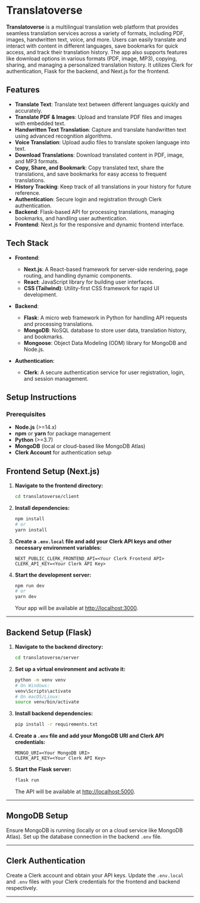 # Translatoverse

**Translatoverse** is a multilingual translation web platform that provides seamless translation services across a variety of formats, including PDF, images, handwritten text, voice, and more. Users can easily translate and interact with content in different languages, save bookmarks for quick access, and track their translation history. The app also supports features like download options in various formats (PDF, image, MP3), copying, sharing, and managing a personalized translation history. It utilizes Clerk for authentication, Flask for the backend, and Next.js for the frontend.

## Features

- **Translate Text**: Translate text between different languages quickly and accurately.
- **Translate PDF & Images**: Upload and translate PDF files and images with embedded text.
- **Handwritten Text Translation**: Capture and translate handwritten text using advanced recognition algorithms.
- **Voice Translation**: Upload audio files to translate spoken language into text.
- **Download Translations**: Download translated content in PDF, image, and MP3 formats.
- **Copy, Share, and Bookmark**: Copy translated text, share the translations, and save bookmarks for easy access to frequent translations.
- **History Tracking**: Keep track of all translations in your history for future reference.
- **Authentication**: Secure login and registration through Clerk authentication.
- **Backend**: Flask-based API for processing translations, managing bookmarks, and handling user authentication.
- **Frontend**: Next.js for the responsive and dynamic frontend interface.

## Tech Stack

- **Frontend**: 
  - **Next.js**: A React-based framework for server-side rendering, page routing, and handling dynamic components.
  - **React**: JavaScript library for building user interfaces.
  - **CSS (Tailwind)**: Utility-first CSS framework for rapid UI development.

- **Backend**:
  - **Flask**: A micro web framework in Python for handling API requests and processing translations.
  - **MongoDB**: NoSQL database to store user data, translation history, and bookmarks.
  - **Mongoose**: Object Data Modeling (ODM) library for MongoDB and Node.js.
  
- **Authentication**:
  - **Clerk**: A secure authentication service for user registration, login, and session management.

## Setup Instructions

### Prerequisites

- **Node.js** (>=14.x)
- **npm** or **yarn** for package management
- **Python** (>=3.7)
- **MongoDB** (local or cloud-based like MongoDB Atlas)
- **Clerk Account** for authentication setup

## Frontend Setup (Next.js)

1. **Navigate to the frontend directory:**

    ```bash
    cd translatoverse/client
    ```

2. **Install dependencies:**

    ```bash
    npm install
    # or
    yarn install
    ```

3. **Create a `.env.local` file and add your Clerk API keys and other necessary environment variables:**

    ```env
    NEXT_PUBLIC_CLERK_FRONTEND_API=<Your Clerk Frontend API>
    CLERK_API_KEY=<Your Clerk API Key>
    ```

4. **Start the development server:**

    ```bash
    npm run dev
    # or
    yarn dev
    ```

    Your app will be available at [http://localhost:3000](http://localhost:3000).

---

## Backend Setup (Flask)

1. **Navigate to the backend directory:**

    ```bash
    cd translatoverse/server
    ```

2. **Set up a virtual environment and activate it:**

    ```bash
    python -m venv venv
    # On Windows:
    venv\Scripts\activate
    # On macOS/Linux:
    source venv/bin/activate
    ```

3. **Install backend dependencies:**

    ```bash
    pip install -r requirements.txt
    ```

4. **Create a `.env` file and add your MongoDB URI and Clerk API credentials:**

    ```env
    MONGO_URI=<Your MongoDB URI>
    CLERK_API_KEY=<Your Clerk API Key>
    ```

5. **Start the Flask server:**

    ```bash
    flask run
    ```

    The API will be available at [http://localhost:5000](http://localhost:5000).

---

## MongoDB Setup

Ensure MongoDB is running (locally or on a cloud service like MongoDB Atlas). Set up the database connection in the backend `.env` file.

---

## Clerk Authentication

Create a Clerk account and obtain your API keys. Update the `.env.local` and `.env` files with your Clerk credentials for the frontend and backend respectively.

---
